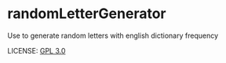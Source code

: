 randomLetterGenerator
=====================

Use to generate random letters with english dictionary frequency

LICENSE: [GPL 3.0](../master/LICENSE)
